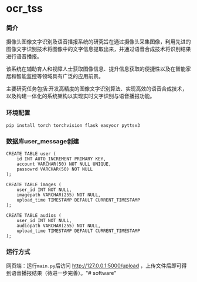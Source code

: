 # ocr_tss

### 简介
摄像头图像文字识别及语音播报系统的研究旨在通过摄像头采集图像，利用先进的图像文字识别技术将图像中的文字信息提取出来，并通过语音合成技术将识别结果进行语音播报。

该系统在辅助育人和视障人士获取图像信息、提升信息获取的便捷性以及在智能家居和智能监控等领域具有广泛的应用前景。

主要研究任务包括:开发高精度的图像文字识别算法、实现高效的语音合成技术，以及构建一体化的系统架构以实现实时文字识别与语音播报功能。

### 环境配置
```shell
pip install torch torchvision flask easyocr pyttsx3
```

### 数据库user_message创建
```shell
CREATE TABLE user (
	id INT AUTO_INCREMENT PRIMARY KEY,
    account VARCHAR(50) NOT NULL UNIQUE,
    passowrd VARCHAR(50) NOT NULL
);

CREATE TABLE images (
	user_id INT NOT NULL,
    imagepath VARCHAR(255) NOT NULL,
    upload_time TIMESTAMP DEFAULT CURRENT_TIMESTAMP
);

CREATE TABLE audios (
	user_id INT NOT NULL,
    audiopath VARCHAR(255) NOT NULL,
    upload_time TIMESTAMP DEFAULT CURRENT_TIMESTAMP
);
```

### 运行方式
网页端：运行`main.py`后访问 http://127.0.0.1:5000/upload ，上传文件后即可得到语音播报结果（待进一步完善）。"# software" 
